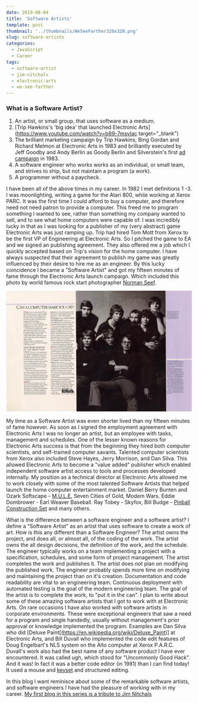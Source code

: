 ```yaml
---
date: 2019-08-04
title: 'Software Artists'
template: post
thumbnail: '../thumbnails/WeSeeFarther320x320.png'
slug: software-artists
categories:
  - JavaScript
  - Career
tags:
  - software-artist
  - jim-nitchals
  - electronic-arts
  - we-see-farther
---
```


### What is a Software Artist?
 1. An artist, or small group, that uses software as a medium.
 2. [Trip Hawkins's 'big idea' that launched Electronic Arts](https://www.youtube.com/watch?v=b89-7msvlac target="_blank")
 3. The brilliant marketing campaign by Trip Hawkins, Bing Gordan and Richard Melmon at Electronic Arts in 1983 and brilliantly executed by Jeff Goodby and Andy Berlin as Goody Berlin and Silverstein's first [ad campaign](https://www.eurogamer.net/articles/2018-09-16-seeing-farther-the-advert-that-changed-the-games-industry) in 1983.
 3. A software engineer who works works as an individual, or small team, and strives to ship, but not maintain a program (a work).
 4. A programmer without a paycheck.

I have been all of the above times in my career.  In 1982 I met definitions 1 -3.  I was moonlighting, writing a game for the Atari 800, while working at Xerox PARC.  It was the first time I could afford to buy a computer, and therefore need not need patron to provide a computer.  This freed me to program something I wanted to see, rather than something my company wanted to sell, and to see what home computers were capable of.  I was incredibly lucky in that as I was looking for a publisher of my (very abstract) game Electronic Arts was just ramping up.  Trip had hired Tom Mott from Xerox to be the first VP of Engineering at Electronic Arts.   So I pitched the game to EA and we signed an publishing agreement.  They also offered me a job which I quickly accepted based on Trip's vision for the home computer.  I have always suspected that their agreement to publish my game was greatly influenced by their desire to hire me as an engineer.  By this lucky coincidence I became a "Software Artist" and got my fifteen minutes of fame through the Electronic Arts launch campaign. Which included this photo by world famous rock start photographer [Norman Seef](http://normanseeff.com/).

![Can_a_computer_make_you_cry](../images/Can_a_computer_make_you_cry.jpg)

My time as a Software Artist was even shorter lived than my fifteen minutes of fame however. As soon as I signed the employment agreement with Electronic Arts I was no longer an artist, but an employee with tasks, management and schedules. One of the lesser known reasons for Electronic Arts success is that from the beginning they hired both computer scientists, and self-trained computer savants.  Talented computer scientists from Xerox also included Steve Hayes, Jerry Morrison, and Dan Silva. This allowed Electronic Arts to become a "value added" publisher which enabled independent software artist access to tools and processes developed internally.  My position as a technical director at Electronic Arts allowed me to work closely with some of the most talented Software Artists that helped launch the home computer entertainment market.  Daniel Berry Bunten and Ozark Softscape - [M.U.L.E.](https://www.filfre.net/2013/02/dan-bunten-and-m-u-l-e/) Seven Cities of Gold, Modem Wars. Eddie Dombrower - Earl Weaver Baseball. Ray Tobey - Skyfox, Bill Budge - [Pinball Construction Set](https://www.filfre.net/tag/pinball-construction-set/) and many others.

What is the difference between a software engineer and a software artist?  I define a "Software Artist" as an artist that uses software to create a work of art.  How is this any different than a Software Engineer?  The artist owns the project, and does all, or almost all, of the coding of the work.  The artist owns the all design decisions, the definition of the work, and the schedule.  The engineer typically works on a team implementing a project with a specification, schedules, and some form of project management.   The artist completes the work and publishes it.  The artist does not plan on modifying the published work. The engineer probably spends more time on modifying and maintaining the project than on it's creation.  Documentation and code readability are vital to an engineering team.  Continuous deployment with automated testing is the goal of the modern engineering team. The goal of the artist is to complete the work, to "put it in the can".  I plan to write about some of these amazing software artists that I got to work with at Electronic Arts.  On rare occasions I have also worked with software artists in corporate environments.  These were exceptional engineers that saw a need for a program and single handedly, usually without management's prior approval or knowledge implemented the program.  Examples are Dan Silva who did [Deluxe Paint[(https://en.wikipedia.org/wiki/Deluxe_Paint)] at Electronic Arts, and Bill Duvall who implemented the code edit features of Doug Engelbart's NLS system on the Alto computer at Xerox P.A.R.C.  Duvall's work also had the best name of any software product I have ever encountered. It was called ugh, which stood for "Uncommonly Good Hack". And it was! In fact it was a better code editor (in 1981) than I can find today! It used a mouse and [keyset](http://www.dougengelbart.org/content/view/273/309/) and structured editing.

In this blog I want reminisce about some of the remarkable software artists, and software engineers I have had the pleasure of working with in my career. [My first blog in this series is a tribute to Jim Nitchals](/artist-tribute-jim-nitchals/)
